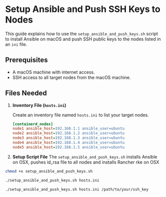 # Setup Ansible and Push SSH Keys to Nodes

This guide explains how to use the `setup_ansible_and_push_keys.sh` script to install Ansible on macOS and push SSH public keys to the nodes listed in an `ini` file.

## Prerequisites

- A macOS machine with internet access.
- SSH access to all target nodes from the macOS machine.

## Files Needed

1. **Inventory File (`hosts.ini`)**

   Create an inventory file named `hosts.ini` to list your target nodes.

   ```ini
   [containerd_nodes]
   node1 ansible_host=192.168.1.1 ansible_user=ubuntu
   node2 ansible_host=192.168.1.2 ansible_user=ubuntu
   node3 ansible_host=192.168.1.3 ansible_user=ubuntu
   node4 ansible_host=192.168.1.4 ansible_user=ubuntu
   node5 ansible_host=192.168.1.5 ansible_user=ubuntu

2. **Setup Script File**
The `setup_ansible_and_push_keys.sh` installs Ansible on OSX, pushes id_rsa file to all nodes and installs Rancher rke on OSX

```sh
chmod +x setup_ansible_and_push_keys.sh

./setup_ansible_and_push_keys.sh hosts.ini

./setup_ansible_and_push_keys.sh hosts.ini /path/to/your/ssh_key
```

